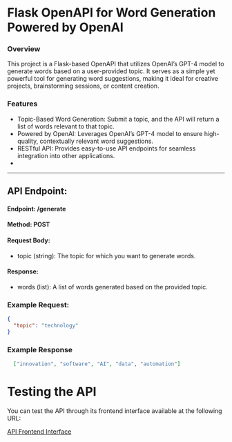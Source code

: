 # Flask OpenAPI for Word Generation Powered by OpenAI

### Overview

This project is a Flask-based OpenAPI that utilizes OpenAI’s GPT-4 model to generate words based on a user-provided topic. It serves as a simple yet powerful tool for generating word suggestions, making it ideal for creative projects, brainstorming sessions, or content creation.

### Features

- Topic-Based Word Generation: Submit a topic, and the API will return a list of words relevant to that topic.
- Powered by OpenAI: Leverages OpenAI’s GPT-4 model to ensure high-quality, contextually relevant word suggestions.
- RESTful API: Provides easy-to-use API endpoints for seamless integration into other applications.
- 
<hr>

## API Endpoint:
#### Endpoint: /generate
#### Method: POST
#### Request Body:
- topic (string): The topic for which you want to generate words.
#### Response:
- words (list): A list of words generated based on the provided topic.

### Example Request:
```json
{
  "topic": "technology"
}
```
### Example Response

```json
  ["innovation", "software", "AI", "data", "automation"]
```

# Testing the API

You can test the API through its frontend interface available at the following URL:

[API Frontend Interface](https://github.com/MaksimPegov/ai-words-generator-web)
